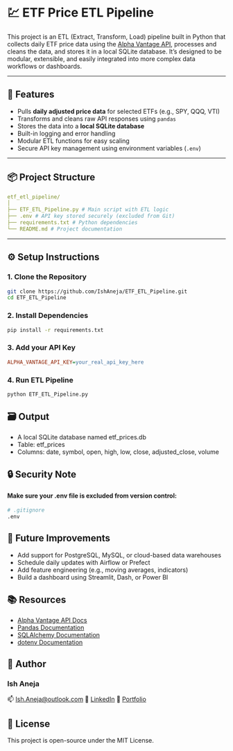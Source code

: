 # 💹 ETF Price ETL Pipeline

This project is an ETL (Extract, Transform, Load) pipeline built in Python that collects daily ETF price data using the [Alpha Vantage API](https://www.alphavantage.co/), processes and cleans the data, and stores it in a local SQLite database. It’s designed to be modular, extensible, and easily integrated into more complex data workflows or dashboards.

---

## 🚀 Features

- Pulls **daily adjusted price data** for selected ETFs (e.g., SPY, QQQ, VTI)
- Transforms and cleans raw API responses using `pandas`
- Stores the data into a **local SQLite database**
- Built-in logging and error handling
- Modular ETL functions for easy scaling
- Secure API key management using environment variables (`.env`)

---

## 📦 Project Structure
```yaml
etf_etl_pipeline/
│
├── ETF_ETL_Pipeline.py # Main script with ETL logic
├── .env # API key stored securely (excluded from Git)
├── requirements.txt # Python dependencies
└── README.md # Project documentation
```


---

## ⚙️ Setup Instructions

### 1. Clone the Repository
```bash
git clone https://github.com/IshAneja/ETF_ETL_Pipeline.git
cd ETF_ETL_Pipeline
```

### 2. Install Dependencies
```bash
pip install -r requirements.txt
```

### 3. Add your API Key 
```ini
ALPHA_VANTAGE_API_KEY=your_real_api_key_here
```

### 4. Run ETL Pipeline
```bash
python ETF_ETL_Pipeline.py 
```

## 🗃️ Output
- A local SQLite database named etf_prices.db
- Table: etf_prices
- Columns: date, symbol, open, high, low, close, adjusted_close, volume

## 🔒 Security Note
#### Make sure your .env file is excluded from version control:
```bash 
# .gitignore
.env
```

## 🔄 Future Improvements
- Add support for PostgreSQL, MySQL, or cloud-based data warehouses
- Schedule daily updates with Airflow or Prefect
- Add feature engineering (e.g., moving averages, indicators)
- Build a dashboard using Streamlit, Dash, or Power BI

## 📚 Resources
- [Alpha Vantage API Docs](https://www.alphavantage.co/documentation/)
- [Pandas Documentation](https://pandas.pydata.org/)
- [SQLAlchemy Documentation](https://docs.sqlalchemy.org/)
- [dotenv Documentation](https://pypi.org/project/python-dotenv/)


## 👤 Author 
### Ish Aneja

📫 [Ish.Aneja@outlook.com](mailto:Ish.Aneja@outlook.com)
🔗 [LinkedIn](https://https://www.linkedin.com/in/ish-aneja/)
📘 [Portfolio](https://ishaneja.github.io/)

## 📄 License
This project is open-source under the MIT License.
